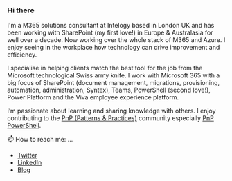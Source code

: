 ### Hi there

I'm a M365 solutions consultant at Intelogy based in London UK and has been working with SharePoint (my first love!) in Europe & Australasia for well over a decade. Now working over the whole stack of M365 and Azure. I enjoy seeing in the workplace how technology can drive improvement and efficiency.

I specialise in helping clients match the best tool for the job from the Microsoft technological Swiss army knife. I work with Microsoft 365 with a big focus of SharePoint (document management, migrations, provisioning, automation, administration, Syntex), Teams, PowerShell (second love!), Power Platform and the Viva employee experience platform.

I’m passionate about learning and sharing knowledge with others. I enjoy contributing to the [PnP (Patterns & Practices)](https://pnp.github.io/) community especially [PnP PowerShell](https://pnp.github.io/powershell/).

📫 How to reach me: ...
- [Twitter](https://twitter.com/LeonArmston)
- [LinkedIn](https://linkedin.com/in/leon-armston)
- [Blog](https://www.leonarmston.com)
